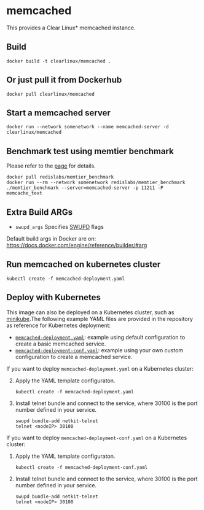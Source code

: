 memcached
==========
This provides a Clear Linux* memcached instance.

Build
-----
```
docker build -t clearlinux/memcached .
```

Or just pull it from Dockerhub
---------------------------
```
docker pull clearlinux/memcached
```

Start a memcached server 
-----------------------
```
docker run --network somenetwork --name memcached-server -d clearlinux/memcached
```

Benchmark test using memtier benchmark
---------------------
Please refer to the [page](https://github.com/RedisLabs/memtier_benchmark) for details.

```
docker pull redislabs/memtier_benchmark
docker run --rm --network somenetwork redislabs/memtier_benchmark ./memtier_benchmark --server=memcached-server -p 11211 -P memcache_text
```

Extra Build ARGs
----------------
- ``swupd_args`` Specifies [SWUPD](https://github.com/clearlinux/swupd-client/blob/master/docs/swupd.1.rst#options) flags

Default build args in Docker are on: https://docs.docker.com/engine/reference/builder/#arg

## Run memcached on  kubernetes cluster

```
kubectl create -f memcached-deployment.yaml
```

## Deploy with Kubernetes

This image can also be deployed on a Kubernetes cluster, such as [minikube](https://kubernetes.io/docs/setup/learning-environment/minikube/).The following example YAML files are provided in the repository as reference for Kubernetes deployment:

- [`memcached-deployment.yaml`](https://github.com/clearlinux/dockerfiles/blob/master/memcached/memcached-deployment.yaml): example using default configuration to create a basic memcached service.
- [`memcached-deployment-conf.yaml`](https://github.com/clearlinux/dockerfiles/blob/master/memcached/memcached-deployment-conf.yaml): example using your own custom configuration to create a  memcached service.



If you want to deploy `memcached-deployment.yaml` on a Kubernetes cluster:

2. Apply the YAML template configuraton.

   ```
   kubectl create -f memcached-deployment.yaml
   ```

2. Install telnet bundle and connect to the service, where 30100 is the port number defined in your service.

   ```
   swupd bundle-add netkit-telnet
   telnet <nodeIP> 30100
   ```

   

If you want to deploy `memcached-deployment-conf.yaml` on a Kubernetes cluster:

1. Apply the YAML template configuraton.

   ```
   kubectl create -f memcached-deployment-conf.yaml
   ```

2. Install telnet bundle and connect to the service, where 30100 is the port number defined in your service.

   ```
   swupd bundle-add netkit-telnet
   telnet <nodeIP> 30100
   ```

   